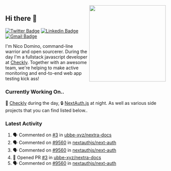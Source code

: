 <img align="right" src="https://user-images.githubusercontent.com/7415984/172472491-91b16eac-fa22-4ecf-92df-d687139fd1f9.gif" width="240" />

## Hi there 👋

[![Twitter Badge](https://img.shields.io/badge/-@ndom91-1ca0f1?style=flat-square&labelColor=1ca0f1&logo=twitter&logoColor=white&link=https://twitter.com/ndom91)](https://twitter.com/ndom91) [![Linkedin Badge](https://img.shields.io/badge/-ndom91-blue?style=flat-square&logo=Linkedin&logoColor=white&link=https://www.linkedin.com/in/ndom91/)](https://www.linkedin.com/in/ndom91/) [![Gmail Badge](https://img.shields.io/badge/-yo@ndo.dev-c14438?style=flat-square&logo=mail.ru&logoColor=white&link=mailto:yo@ndo.dev)](mailto:yo@ndo.dev)

I'm Nico Domino, command-line warrior and open sourcerer. During the day I'm a fullstack javascript developer at [Checkly](https://checklyhq.com). Together with an awesome team, we're helping to make active monitoring and end-to-end web app testing kick ass!

### Currently Working On..

🦝 [Checkly](https://checklyhq.com) during the day, 🔒 [NextAuth.js](https://github.com/nextauthjs/next-auth) at night. As well as various side projects that you can find listed below..

<!--START_SECTION_PROFILE_VIEWS:readme-info-->
<!--END_SECTION_PROFILE_VIEWS:readme-info-->

<!--START_SECTION_DAILY_COMMIT:readme-info-->
<!--END_SECTION_DAILY_COMMIT:readme-info-->

<!--START_SECTION_WEEKLY_COMMIT:readme-info-->
<!--END_SECTION_WEEKLY_COMMIT:readme-info-->

### Latest Activity

<!--START_SECTION:activity-->
1. 🗣 Commented on [#3](https://github.com/ubbe-xyz/nextra-docs/pull/3#issuecomment-1879698620) in [ubbe-xyz/nextra-docs](https://github.com/ubbe-xyz/nextra-docs)
2. 🗣 Commented on [#9560](https://github.com/nextauthjs/next-auth/pull/9560#issuecomment-1879685362) in [nextauthjs/next-auth](https://github.com/nextauthjs/next-auth)
3. 🗣 Commented on [#9560](https://github.com/nextauthjs/next-auth/pull/9560#issuecomment-1879685277) in [nextauthjs/next-auth](https://github.com/nextauthjs/next-auth)
4. 💪 Opened PR [#3](https://github.com/ubbe-xyz/nextra-docs/pull/3) in [ubbe-xyz/nextra-docs](https://github.com/ubbe-xyz/nextra-docs)
5. 🗣 Commented on [#9560](https://github.com/nextauthjs/next-auth/pull/9560#issuecomment-1879662535) in [nextauthjs/next-auth](https://github.com/nextauthjs/next-auth)
<!--END_SECTION:activity-->
